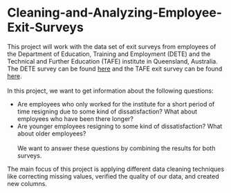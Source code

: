 # Cleaning-and-Analyzing-Employee-Exit-Surveys

This project will work with the data set of exit surveys from employees of the Department of Education, Training and Employment (DETE) and the Technical and Further Education (TAFE) institute in Queensland, Australia. The DETE survey can be found [here](https://data.gov.au/dataset/ds-qld-fe96ff30-d157-4a81-851d-215f2a0fe26d/details?q=exit%20survey) and the TAFE exit survey can be found [here](https://data.gov.au/dataset/ds-qld-89970a3b-182b-41ea-aea2-6f9f17b5907e/details?q=exit%20survey). 
<br><br>
In this project, we want to get information about the following questions:
- Are employees who only worked for the institute for a short period of time resigning due to some kind of dissatisfaction? What about employees who have been there longer?
- Are younger employees resigning to some kind of dissatisfaction? What about older employees?
<br><br>
We want to answer these questions by combining the results for both surveys. 

The main focus of this project is applying different data cleaning techniques like correcting missing values, verified the quality of our data, and created new columns.
